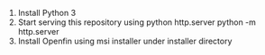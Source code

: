1. Install Python 3 
2. Start serving this repository using python http.server
    python -m http.server 
3. Install Openfin using msi installer under installer directory